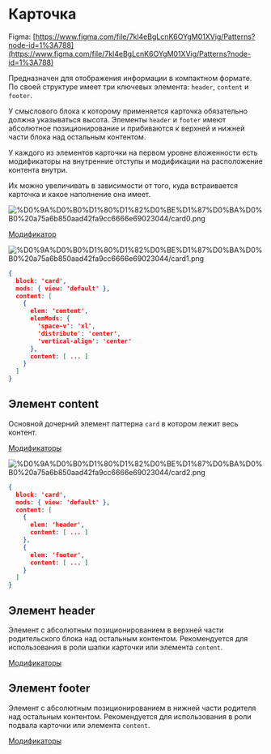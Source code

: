 # Карточка

Figma: [https://www.figma.com/file/7kl4eBgLcnK6OYgM01XVig/Patterns?node-id=1%3A788](https://www.figma.com/file/7kl4eBgLcnK6OYgM01XVig/Patterns?node-id=1%3A788)

Предназначен для отображения информации в компактном формате. По своей структуре имеет три ключевых элемента: `header`, `content` и `footer`.

У смыслового блока к которому применяется карточка обязательно должна указываться высота. Элементы `header` и `footer` имеют абсолютное позиционирование и прибиваются к верхней и нижней части блока над остальным контентом.

У каждого из элементов карточки на первом уровне вложенности есть модификаторы на внутренние отступы и модификации на расположение контента внутри.

Их можно увеличивать в зависимости от того, куда встраивается карточка и какое наполнение она имеет.

![%D0%9A%D0%B0%D1%80%D1%82%D0%BE%D1%87%D0%BA%D0%B0%20a75a6b850aad42fa9cc6666e69023044/card0.png](card0.png)

[Модификатор](%D0%9A%D0%B0%D1%80%D1%82%D0%BE%D1%87%D0%BA%D0%B0%20a75a6b850aad42fa9cc6666e69023044/%D0%9C%D0%BE%D0%B4%D0%B8%D1%84%D0%B8%D0%BA%D0%B0%D1%82%D0%BE%D1%80%208466f6d8169e4a0ea21b236af78f121f.csv)

![%D0%9A%D0%B0%D1%80%D1%82%D0%BE%D1%87%D0%BA%D0%B0%20a75a6b850aad42fa9cc6666e69023044/card1.png](card1.png)

```json
{
  block: 'card',
  mods: { view: 'default' },
  content: [
    {
      elem: 'content',
      elemMods: { 
        'space-v': 'xl', 
        'distribute': 'center', 
        'vertical-align': 'center' 
      },
      content: [ ... ]
    }
  ]
}
```

## Элемент content

Основной дочерний элемент паттерна `card` в котором лежит весь контент.

[Модификаторы](%D0%9A%D0%B0%D1%80%D1%82%D0%BE%D1%87%D0%BA%D0%B0%20a75a6b850aad42fa9cc6666e69023044/%D0%9C%D0%BE%D0%B4%D0%B8%D1%84%D0%B8%D0%BA%D0%B0%D1%82%D0%BE%D1%80%D1%8B%20058dc84891a14a4a81007ffc14f28e53.csv)

![%D0%9A%D0%B0%D1%80%D1%82%D0%BE%D1%87%D0%BA%D0%B0%20a75a6b850aad42fa9cc6666e69023044/card2.png](card2.png)

```json
{
  block: 'card',
  mods: { view: 'default' },
  content: [
    {
      elem: 'header',
      content: [ ... ]
    },
    {
      elem: 'footer',
      content: [ ... ]
    }
  ]
}
```

## Элемент header

Элемент с абсолютным позиционированием в верхней части родительского блока над остальным контентом. Рекомендуется для использования в роли шапки карточки или элемента `content`.

[Модификаторы](%D0%9A%D0%B0%D1%80%D1%82%D0%BE%D1%87%D0%BA%D0%B0%20a75a6b850aad42fa9cc6666e69023044/%D0%9C%D0%BE%D0%B4%D0%B8%D1%84%D0%B8%D0%BA%D0%B0%D1%82%D0%BE%D1%80%D1%8B%201be942722c7e4e8e8125ef246cfba41c.csv)

## Элемент footer

Элемент с абсолютным позиционированием в нижней части родителя над остальным контентом. Рекомендуется для использования в роли подвала карточки или элемента `content`.

[Модификаторы](%D0%9A%D0%B0%D1%80%D1%82%D0%BE%D1%87%D0%BA%D0%B0%20a75a6b850aad42fa9cc6666e69023044/%D0%9C%D0%BE%D0%B4%D0%B8%D1%84%D0%B8%D0%BA%D0%B0%D1%82%D0%BE%D1%80%D1%8B%204f64593601464cb49c12f43e4d30691c.csv)
